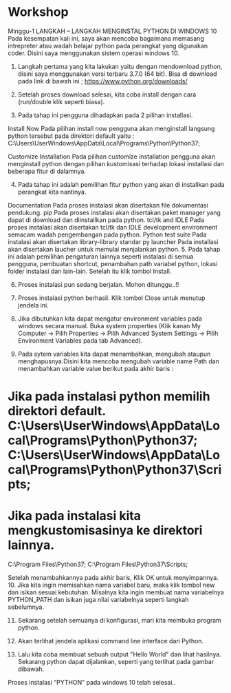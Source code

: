 # Workshop
Minggu-1
LANGKAH – LANGKAH MENGINSTAL PYTHON DI WINDOWS 10
      Pada kesempatan kali ini, saya akan mencoba bagaimana memasang intrepreter atau wadah belajar python pada perangkat yang digunakan coder. Disini saya menggunakan sistem operasi windows 10.
1.	Langkah pertama yang kita lakukan yaitu dengan mendownload python, disini saya menggunakan versi terbaru 3.7.0 (64 bit). Bisa di download pada link di bawah ini ; 
 https://www.python.org/downloads/

 

2.	Setelah proses download selesai, kita coba install dengan cara (run/double klik seperti biasa). 
 

3.	Pada tahap ini pengguna dihadapkan pada 2 pilihan installasi.
 
Install Now
Pada pilihan install now pengguna akan menginstall langsung python tersebut pada direktori default yaitu :
C:\Users\UserWindows\AppData\Local\Programs\Python\Python37;

Customize Installation
Pada pilihan customize installation pengguna akan menginstall python dengan pilihan kustomisasi  terhadap lokasi installasi dan beberapa fitur di dalamnya.

4.	Pada tahap ini adalah pemilihan fitur python yang akan di installkan pada perangkat kita nantinya.
 

Documentation
Pada proses instalasi akan disertakan file dokumentasi pendukung.
pip
Pada proses instalasi akan disertakan paket manager yang dapat di download dan diinstallkan pada python.
tcl/tk and IDLE
Pada proses instalasi akan disertakan tcl/tk dan IDLE development environment semacam wadah pengembangan pada python.
Python test suite
Pada instalasi akan disertakan library-library standar
py launcher
Pada installasi akan disertakan laucher untuk memulai menjalankan python.
5.	Pada tahap ini adalah pemilihan pengaturan lainnya seperti instalasi di semua pengguna, pembuatan shortcut, penambahan path variabel python, lokasi folder instalasi dan lain-lain. Setelah itu klik tombol Install.
 
6.	Proses instalasi pun sedang berjalan. Mohon ditunggu..!!
 

7.	Proses instalasi python berhasil. Klik tombol Close untuk menutup jendela ini.
 

8.	Jika dibutuhkan kita dapat mengatur environment variables pada windows secara manual. Buka system properties (Klik kanan My Computer -> Pilih Properties -> Pilih Advanced System Settings -> Pilih  Environment Variables pada tab Advanced).
 
9.	Pada sytem variables kita dapat menambahkan, mengubah ataupun menghapusnya.Disini kita mencoba mengubah variable name Path dan menambahkan variable value berikut pada akhir baris :
 
# Jika pada instalasi python memilih direktori default. C:\Users\UserWindows\AppData\Local\Programs\Python\Python37; C:\Users\UserWindows\AppData\Local\Programs\Python\Python37\Scripts; 
# Jika pada instalasi kita mengkustomisasinya ke direktori lainnya. 
C:\Program Files\Python37; 
C:\Program Files\Python37\Scripts;
 
Setelah menambahkannya pada akhir baris, Klik OK untuk menyimpannya.
10.	Jika kita ingin memisahkan nama variabel baru, maka klik tombol new dan isikan sesuai kebutuhan. Misalnya kita ingin membuat nama variabelnya PYTHON_PATH dan isikan juga nilai variabelnya seperti langkah sebelumnya.
 
11.	Sekarang setelah semuanya di konfigurasi, mari kita membuka program python.
 
12.	Akan terlihat jendela aplikasi command line interface dari Python.
 
13.	Lalu kita coba membuat sebuah output "Hello World" dan lihat hasilnya. Sekarang python dapat dijalankan, seperti yang terlihat pada gambar dibawah.
 

Proses instalasi “PYTHON” pada windows 10 telah selesai..


